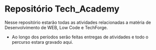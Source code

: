 # Repositório Tech_Academy

Nesse repositório estarão todas as atividades relacionadas a matéria de Desenvolvimento de WEB, Low Code e TechForge.

- Ao longo dos períodos serão feitas entregas de atividades e todo o percurso estara gravado aqui.

